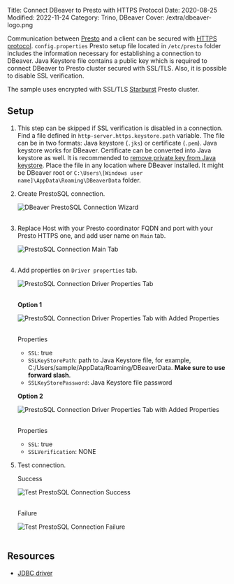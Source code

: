 Title: Connect DBeaver to Presto with HTTPS Protocol
Date: 2020-08-25
Modified: 2022-11-24
Category: Trino, DBeaver
Cover: /extra/dbeaver-logo.png

Communication between [Presto](https://prestodb.io/) and a client can be secured with [HTTPS protocol](https://prestodb.io/docs/current/security/internal-communication.html). `config.properties` Presto setup file located in `/etc/presto` folder includes the information necessary for establishing a connection to DBeaver. Java Keystore file contains a public key which is required to connect DBeaver to Presto cluster secured with SSL/TLS. Also, it is possible to disable SSL verification.

The sample uses encrypted with SSL/TLS [Starburst](https://www.starburstdata.com/) Presto cluster.

## Setup

1. This step can be skipped if SSL verification is disabled in a connection. Find a file defined in `http-server.https.keystore.path` variable. The file can be in two formats: Java keystore (`.jks`) or certificate (`.pem`). Java keystore works for DBeaver. Certificate can be converted into Java keystore as well. It is recommended to [remove private key from Java keystore]({filename}/articles/remove-private-key-java-keystore.md). Place the file in any location where DBeaver installed. It might be DBeaver root or `C:\Users\[Windows user name]\AppData\Roaming\DBeaverData` folder. 

2. Create PrestoSQL connection.

    ![DBeaver PrestoSQL Connection Wizard]({static}/images/connect-dbeaver-presto-https-protocol/dbeaver-prestosql-connection-wizard.png)</br></br>

3. Replace Host with your Presto coordinator FQDN and port with your Presto HTTPS one, and add user name on `Main` tab.

    ![PrestoSQL Connection Main Tab]({static}/images/connect-dbeaver-presto-https-protocol/prestosql-connection-main-tab.png)</br></br>

4. Add properties on `Driver properties` tab.

    ![PrestoSQL Connection Driver Properties Tab]({static}/images/connect-dbeaver-presto-https-protocol/prestosql-connection-driver-properties-tab.png)</br></br>

    **Option 1**

    ![PrestoSQL Connection Driver Properties Tab with Added Properties]({static}/images/connect-dbeaver-presto-https-protocol/prestosql-connection-driver-properties-tab-with-properties.png)</br></br>

    Properties

    * `SSL`: true
    * `SSLKeyStorePath`: path to Java Keystore file, for example, C:/Users/sample/AppData/Roaming/DBeaverData. **Make sure to use forward slash**.
    * `SSLKeyStorePassword`: Java Keystore file password

    **Option 2**

    ![PrestoSQL Connection Driver Properties Tab with Added Properties]({static}/images/connect-dbeaver-presto-https-protocol/prestosql-connection-driver-properties-tab-with-properties2.png)</br></br>

    Properties

    * `SSL`: true
    * `SSLVerification`: NONE

5. Test connection.

    Success

    ![Test PrestoSQL Connection Success]({static}/images/connect-dbeaver-presto-https-protocol/test-prestosql-connection-success.png)</br></br>

    Failure

    ![Test PrestoSQL Connection Failure]({static}/images/connect-dbeaver-presto-https-protocol/test-prestosql-connection-failure.png)</br></br>

## Resources

* [JDBC driver](https://trino.io/docs/current/installation/jdbc.html)
